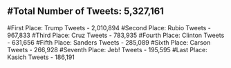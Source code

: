 #Total Number of Tweets: 5,327,161 
---
#First Place: Trump Tweets - 2,010,894
#Second Place: Rubio Tweets - 967,833
#Third Place: Cruz Tweets - 783,935
#Fourth Place: Clinton Tweets - 631,656
#Fifth Place: Sanders Tweets - 285,089
#Sixth Place: Carson Tweets - 266,928
#Seventh Place: Jeb! Tweets - 195,595
#Last Place: Kasich Tweets - 186,191
